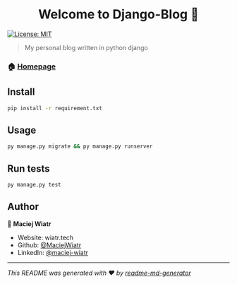 <h1 align="center">Welcome to Django-Blog 👋</h1>
<p>
  <a href="#" target="_blank">
    <img alt="License: MIT" src="https://img.shields.io/badge/License-MIT-yellow.svg" />
  </a>
</p>

> My personal blog written in python django

### 🏠 [Homepage](https://dettlaff00.pythonanywhere.com/)

## Install

```sh
pip install -r requirement.txt
```

## Usage

```sh
py manage.py migrate && py manage.py runserver
```

## Run tests

```sh
py manage.py test
```

## Author

👤 **Maciej Wiatr**

-   Website: wiatr.tech
-   Github: [@MaciejWiatr](https://github.com/MaciejWiatr)
-   LinkedIn: [@maciej-wiatr](https://linkedin.com/in/maciej-wiatr)

---

_This README was generated with ❤️ by [readme-md-generator](https://github.com/kefranabg/readme-md-generator)_
